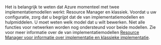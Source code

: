 Het is belangrijk te weten dat Azure momenteel met twee implementatiemodellen werkt: Resource Manager en klassiek. Voordat u uw configuratie, zorg dat u begrijpt dat de van implementatiemodellen en hulpmiddelen. U moet weten welk model dat u wilt bewerken. Niet alle functies voor netwerken worden nog ondersteund voor beide modellen. Zie voor meer informatie over de van implementatiemodellen [Resource Manager voor informatie over implementatie en klassieke implementatie](../articles/resource-manager-deployment-model.md).
